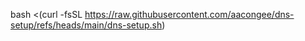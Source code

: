  bash <(curl -fsSL https://raw.githubusercontent.com/aacongee/dns-setup/refs/heads/main/dns-setup.sh)
